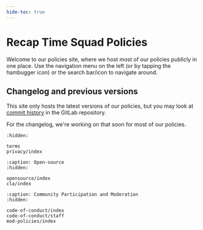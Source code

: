 ```yaml
---
hide-toc: true
---
```


# Recap Time Squad Policies

Welcome to our policies site, where we host most of our policies publicly in one place.
Use the navigation menu on the left (or by tapping the hambugger icon) or the search bar/icon
to navigate around.

## Changelog and previous versions

This site only hosts the latest versions of our policies, but you may look at [commit history]
in the GitLab repository.

For the changelog, we're working on that soon for most of our policies.

[commit history]: https://mau.dev/recaptime-dev/legal/policies/-/commits/main/docs

```{toctree}
:hidden:

terms
privacy/index
```

```{toctree}
:caption: Open-source
:hidden:

opensource/index
cla/index
```

```{toctree}
:caption: Community Participation and Moderation
:hidden:

code-of-conduct/index
code-of-conduct/staff
mod-policies/index
```
